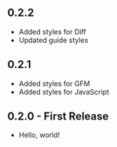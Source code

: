 ## 0.2.2
* Added styles for Diff
* Updated guide styles


## 0.2.1
* Added styles for GFM
* Added styles for JavaScript


## 0.2.0 - First Release
* Hello, world!

